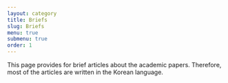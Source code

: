 ```yaml
---
layout: category
title: Briefs
slug: Briefs
menu: true
submenu: true
order: 1
---
```


This page provides for brief articles about the academic papers. Therefore, most of the articles are written in the Korean language. 

